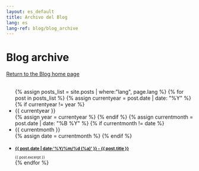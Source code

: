 ```yaml
---
layout: es_default
title: Archivo del Blog
lang: es
lang-ref: blog/blog_archive
---
```


# Blog archive

<div id="toc_container">
	<div class="nav-buttons" style="font-size = 0.7em; width: 20em; float: left;">
		<div class="nav-btn" style="border:0;"><a href="/{{page.lang}}/home_practice_blog"> Return to the Blog home page </a></div>
	</div><br><br>
	<ul id="toc_list">
		{% assign posts_list = site.posts | where:"lang", page.lang %}
	  	{% for post in posts_list %}
	  		{% assign currentyear = post.date | date: "%Y" %}
	  		{% if currentyear != year %}
	  			<li id="y{{currentyear}}">{{ currentyear }}</li>
	    		{% assign year = currentyear %}
    		{% endif %}
	  		{% assign currentmonth = post.date | date: "%B %Y" %}
		  	{% if currentmonth != date %}
	  			<li id="y{{currentmonth}}">{{ currentmonth }}</li>
	    		{% assign date = currentmonth %}
    		{% endif %}
	    	<li>
	      		<h3 style="font-size: 0.8em"><a href="{{ post.url }}">{{ post.date | date:'%Y/%m/%d (%a)' }} - {{ post.title }}</a></h3>
	      			<div style="font-size: 0.7em">{{ post.excerpt }}</div>
	    	</li>
	  	{% endfor %}
	</ul>
</div>